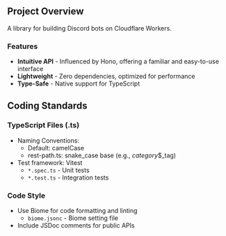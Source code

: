 ## Project Overview
A library for building Discord bots on Cloudflare Workers.

### Features
- **Intuitive API** - Influenced by Hono, offering a familiar and easy-to-use interface
- **Lightweight** - Zero dependencies, optimized for performance
- **Type-Safe** - Native support for TypeScript

## Coding Standards

### TypeScript Files (.ts)
- Naming Conventions:
  - Default: camelCase
  - rest-path.ts: snake_case base (e.g., _category_$_tag)
- Test framework: Vitest
  - `*.spec.ts` - Unit tests
  - `*.test.ts` - Integration tests

### Code Style
- Use Biome for code formatting and linting
  - `biome.jsonc` - Biome setting file
- Include JSDoc comments for public APIs
